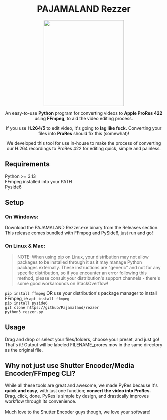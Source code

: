 <h1 align="center">PAJAMALAND Rezzer</h1>
<p align="center"><img width="256" height="275" src="https://github.com/user-attachments/assets/c4af2b6a-7485-4693-a619-835023d64c84"> </p>
<p align="center">An easy-to-use <b>Python</b> program for converting videos to <b>Apple ProRes 422</b> using <b>FFmpeg</b>, to aid the video editing process.</p>
<p align="center">If you use <b>H.264/5</b> to edit video, it's going to <b>lag like fuck.</b> Converting your files into <b>ProRes</b> should fix this (somewhat)!</p>
<p align="center">We developed this tool for use in-house to make the process of converting our H.264 recordings to ProRes 422 for editing quick, simple and painless.</p>

## Requirements
Python >= 3.13  
FFmpeg installed into your PATH  
Pyside6

## Setup
### On Windows:
Download the PAJAMALAND Rezzer.exe binary from the Releases section. This release comes bundled with FFmpeg and PySide6, just run and go!

### On Linux & Mac:
> NOTE: When using pip on Linux, your distribution may not allow packages to be installed through it as it may manage Python packages externally. These instructions are "generic" and not for any specific distribution, so if you encounter an error following this method, please consult your distribution's support channels - there's some good workarounds on StackOverflow!

`pip install ffmpeg` OR use your distribution's package manager to install FFmpeg, ie `apt install ffmpeg`   
`pip install pyside6`  
`git clone https://github/Pajamaland/rezzer`  
`python3 rezzer.py`

## Usage
Drag and drop or select your files/folders, choose your preset, and just go! That's it! Output will be labeled FILENAME_prores.mov in the same directory as the original file.

## Why not just use Shutter Encoder/Media Encoder/FFmpeg CLI?
While all these tools are great and awesome, we made PyRes because it's <b>quick and easy</b>, with just one function; <b>convert the video into ProRes.</b> Drag, click, done. PyRes is simple by design, and drastically improves workflow through its convenience. <br></br>
Much love to the Shutter Encoder guys though, we love your software!
